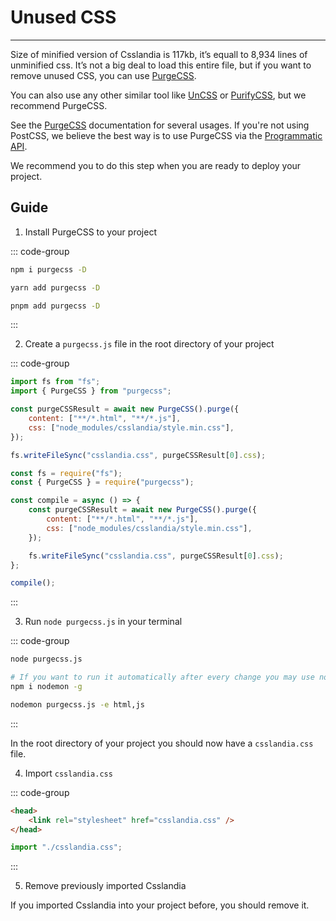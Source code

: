 # Unused CSS

---

Size of minified version of Csslandia is 117kb, it’s equall to 8,934 lines of unminified css. It’s not a big deal to load this entire file, but if you want to remove unused CSS, you can use [PurgeCSS](https://purgecss.com/).

You can also use any other similar tool like [UnCSS](https://www.npmjs.com/package/uncss) or [PurifyCSS](https://www.npmjs.com/package/purify-css), but we recommend PurgeCSS.

See the [PurgeCSS](https://purgecss.com/getting-started.html) documentation for several usages. If you're not using PostCSS, we believe the best way is to use PurgeCSS via the [Programmatic API](https://purgecss.com/api.html).

We recommend you to do this step when you are ready to deploy your project.

## Guide

1. Install PurgeCSS to your project

::: code-group

```sh [npm]
npm i purgecss -D
```

```sh [Yarn]
yarn add purgecss -D
```

```sh [pnpm]
pnpm add purgecss -D
```

:::

2. Create a `purgecss.js` file in the root directory of your project

::: code-group

```js [Module JS]
import fs from "fs";
import { PurgeCSS } from "purgecss";

const purgeCSSResult = await new PurgeCSS().purge({
    content: ["**/*.html", "**/*.js"],
    css: ["node_modules/csslandia/style.min.css"],
});

fs.writeFileSync("csslandia.css", purgeCSSResult[0].css);
```

```js [Common JS]
const fs = require("fs");
const { PurgeCSS } = require("purgecss");

const compile = async () => {
    const purgeCSSResult = await new PurgeCSS().purge({
        content: ["**/*.html", "**/*.js"],
        css: ["node_modules/csslandia/style.min.css"],
    });

    fs.writeFileSync("csslandia.css", purgeCSSResult[0].css);
};

compile();
```

:::

3. Run `node purgecss.js` in your terminal

::: code-group

```sh [node]
node purgecss.js
```

```sh [nodemon]
# If you want to run it automatically after every change you may use nodemon
npm i nodemon -g

nodemon purgecss.js -e html,js
```

:::

In the root directory of your project you should now have a `csslandia.css` file.

4. Import `csslandia.css`

::: code-group

```html [HTML]
<head>
    <link rel="stylesheet" href="csslandia.css" />
</head>
```

```js [JS]
import "./csslandia.css";
```

:::

5. Remove previously imported Csslandia

If you imported Csslandia into your project before, you should remove it.
